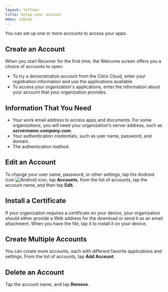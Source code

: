 ```yaml
---
layout: leftnav
title: Setup your account
menu: subnav
---
```


You can set up one or more accounts to access your apps.

## Create an Account

When you start Receiver for the first time, the Welcome screen offers you a choice of accounts to open:

* To try a demonstration account from the Citrix Cloud, enter your registration information and use the applications available.
* To access your organization's applications, enter the information about your account that your organization provides.

## Information That You Need

* Your work email address to access apps and documents. For some organizations, you will need your organization's server address, such as ***servername.company.com***.
* Your authentication credentials, such as user name, password, and domain.
* The authentication method.

## Edit an Account

To change your user name, password, or other settings, tap the Android icon ![Android icon](./android-icon.png), tap **Accounts**, from the list of accounts, tap the account name, and then tap **Edit**.

## Install a Certificate

If your organization requires a certificate on your device, your organization should either provide a Web address for the download or send it as an email attachment. When you have the file, tap it to install it on your device.

## Create Multiple Accounts

You can create more accounts, each with different favorite applications and settings. From the list of accounts, tap **Add Account**.

## Delete an Account

Tap the account name, and tap **Remove**.